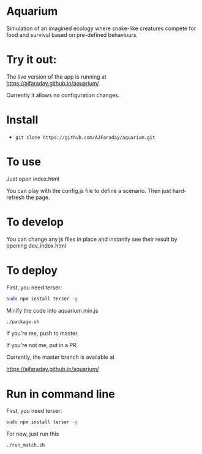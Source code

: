 # Aquarium

Simulation of an imagined ecology where snake-like creatures
compete for food and survival based on pre-defined behaviours.

# Try it out:

The live version of the app is running at https://ajfaraday.github.io/aquarium/

Currently it allows no configuration changes. 

# Install

* `git clone https://github.com/AJFaraday/aquarium.git`

# To use

Just open index.html

You can play with the config.js file to define a scenario. 
Then just hard-refresh the page.

# To develop

You can change any js files in place and instantly
see their result by opening dev_index.html

# To deploy

First, you need terser:

```bash
sudo npm install terser -g
```

Minify the code into aquarium.min.js

```bash
./package.sh
```

If you're me, push to master.

If you're not me, put in a PR.

Currently, the master branch is available at

https://ajfaraday.github.io/aquarium/

# Run in command line

First, you need terser:

```bash
sudo npm install terser -g
```

For now, just run this 

```bash
./run_match.sh
```
